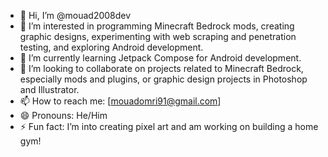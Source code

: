 - 👋 Hi, I’m @mouad2008dev
- 👀 I’m interested in programming Minecraft Bedrock mods, creating graphic designs, experimenting with web scraping and penetration testing, and exploring Android development.
- 🌱 I’m currently learning Jetpack Compose for Android development.
- 💞️ I’m looking to collaborate on projects related to Minecraft Bedrock, especially mods and plugins, or graphic design projects in Photoshop and Illustrator.
- 📫 How to reach me: [mouadomri91@gmail.com]
- 😄 Pronouns: He/Him
- ⚡ Fun fact: I’m into creating pixel art and am working on building a home gym!


<!---
mouad2008dev/mouad2008dev is a ✨ special ✨ repository because its `README.md` (this file) appears on your GitHub profile.
You can click the Preview link to take a look at your changes.
--->
